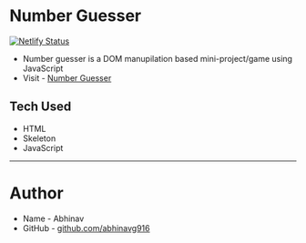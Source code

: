 # Number Guesser
[![Netlify Status](https://api.netlify.com/api/v1/badges/e1392ee0-7847-4c9d-bebb-5158d7275e81/deploy-status)](https://app.netlify.com/sites/frosty-agnesi-8ea95e/deploys)

- Number guesser is a DOM manupilation based mini-project/game using JavaScript
- Visit - [Number Guesser](https://frosty-agnesi-8ea95e.netlify.app/)

## Tech Used

- HTML
- Skeleton
- JavaScript

---

# Author

- Name - Abhinav
- GitHub - [github.com/abhinavg916](https://github.com/abhinavg916)
